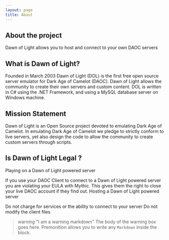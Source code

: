```yaml
---
layout: page
title: About
---
```


<h2>About the project</h2>

Dawn of Light allows you to host and connect to your own DAOC servers

<h2>What is Dawn of Light?</h2>

Founded in March 2003 Dawn of Light (DOL) is the first free open source server emulator for Dark Age of Camelot (DAOC). Dawn of Light allows the community to create their own servers and custom content. DOL is written in C# using the .NET Framework, and using a MySQL database server on Windows machine.

<h2>Mission Statement</h2>

Dawn of Light is an Open Source project devoted to emulating Dark Age of Camelot. In emulating Dark Age of Camelot we pledge to strictly conform to live servers, yet also design the code to allow the community to create custom servers through scripts.

<h2>Is Dawn of Light Legal ?</h2>

Playing on a Dawn of Light powered server

If you use your DAOC Client to connect to a Dawn of Light powered server you are violating your EULA with Mythic. This gives them the right to close your live DAOC account if they find out.
Hosting a Dawn of Light powered server

Do not charge for services or the ability to connect to your server
Do not modify the client files

> warning "I am a warning markdown"
> The body of the warning box goes here. Premonition allows you to write any `Markdown` inside the block.



